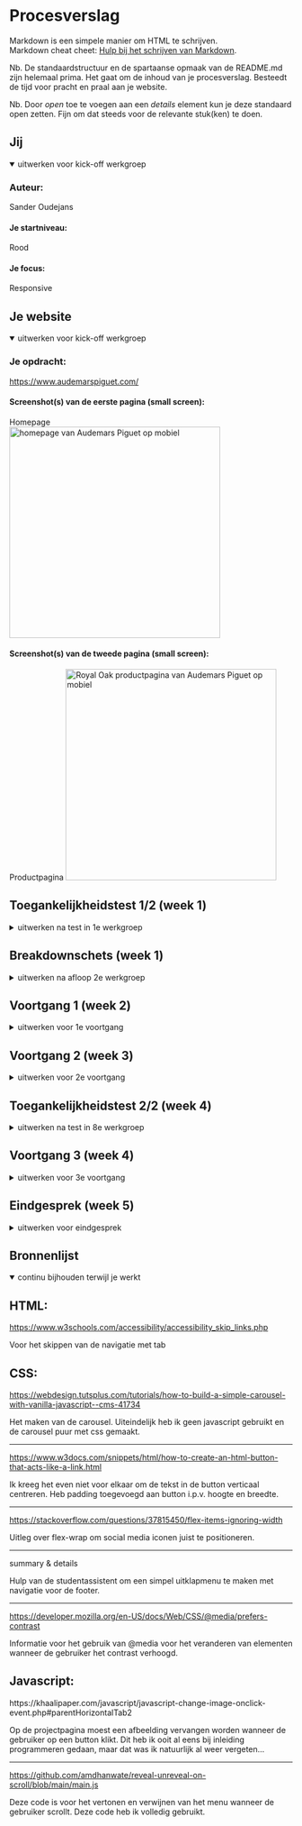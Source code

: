 # Procesverslag

Markdown is een simpele manier om HTML te schrijven.  
Markdown cheat cheet: [Hulp bij het schrijven van Markdown](https://github.com/adam-p/markdown-here/wiki/Markdown-Cheatsheet).

Nb. De standaardstructuur en de spartaanse opmaak van de README.md zijn helemaal prima. Het gaat om de inhoud van je procesverslag. Besteedt de tijd voor pracht en praal aan je website.

Nb. Door _open_ toe te voegen aan een _details_ element kun je deze standaard open zetten. Fijn om dat steeds voor de relevante stuk(ken) te doen.

## Jij

<details open>
  <summary>uitwerken voor kick-off werkgroep</summary>

### Auteur:

Sander Oudejans

#### Je startniveau:

Rood

#### Je focus:

Responsive

</details>

## Je website

<details open>
  <summary>uitwerken voor kick-off werkgroep</summary>

### Je opdracht:

https://www.audemarspiguet.com/

#### Screenshot(s) van de eerste pagina (small screen):

Homepage  
 <img src="readme-images/kickoff-1.png" width="375px" alt="homepage van Audemars Piguet op mobiel">

#### Screenshot(s) van de tweede pagina (small screen):

Productpagina
<img src="readme-images/kickoff-2.png" width="375px" alt="Royal Oak productpagina van Audemars Piguet op mobiel">

</details>

## Toegankelijkheidstest 1/2 (week 1)

<details>
  <summary>uitwerken na test in 1e werkgroep</summary>

### Bevindingen

-   Screen reader is langzaam in gebruik.
-   Veel websites werken niet goed met een screen reader.
-   Screen reader instellen was even lastig.
-   De website die ik namaak heeft de optie om het menu over te slaan.
-   De screenreader leest koppen en broodtekst niet op.

#### Screenreader

De screenreader is in gebruik niet lekker. Doordat je niks ziet is het lastig te bepalen waar de screenreader is. De screenreader leest niet alles op.

Dit kan je oplossen door elementen de juiste naamgeving te geeven en images en alt tekst aan toe te voegen.

#### Muis en Toetsenbord

Niet uitgevoerd

#### Motoriek (shocks, elastiekjes)

Niet uitgevoerd

#### Visueel (brillen, contrast, kleurenblind, dark/light).

Niet uitgevoerd

</details>

## Breakdownschets (week 1)

<details>
  <summary>uitwerken na afloop 2e werkgroep</summary>

### de hele pagina:

  <img src="readme-images/breakdown-schets.jpg" width="375px" alt="breakdown van de hele pagina">
</details>

## Voortgang 1 (week 2)

<details>
  <summary>uitwerken voor 1e voortgang</summary>

### Stand van zaken

Het namaken van de mobiele versie van de website is tijdrovend, maar lukt uiteindelijk wel. Het menu en de carousel waren twee dingen die lastig waren, omdat ik hier een javascript oplossing voor moest vinden.

Uiteindelijk heb ik de carousel zonder js gemaakt. De hele homepage is op mobiel af (op een paar kleine dingen van het menu na).

### Agenda voor meeting

samen met je groepje opstellen

| student 1   | student 2          | student 3    | student 4        |
| ----------- | ------------------ | ------------ | ---------------- |
| Hoe maak je | en dit             | en ik dit    | en dan ik dat    |
| responsive? | dit als er tijd is | nog een punt | dit wil ik zeker |
|             | ...                | ...          | ...              |

### Verslag van meeting

hier na afloop snel de uitkomsten van de meeting vastleggen

-   Ik moet vooral werken aan het maken van de tweede pagina. Verder gaat alles eigenlijk goed!

</details>

## Voortgang 2 (week 3)

<details>
  <summary>uitwerken voor 2e voortgang</summary>

### Stand van zaken

hier dit ging goed & dit was lastig (neem ook screenshots op van delen van je website en code)

### Agenda voor meeting

samen met je groepje opstellen

| student 1      | student 2          | student 3    | student 4        |
| -------------- | ------------------ | ------------ | ---------------- |
| dit bespreken  | en dit             | en ik dit    | en dan ik dat    |
| en dat ook nog | dit als er tijd is | nog een punt | dit wil ik zeker |
| ...            | ...                | ...          | ...              |

### Verslag van meeting

hier na afloop snel de uitkomsten van de meeting vastleggen

-   Ik moet de laatste puntjes op de i zetten. In het menu moet ik nog wat iconen plaatsen, semantisch correct maken en de website op HTML en CSS valideren.

</details>

## Toegankelijkheidstest 2/2 (week 4)

<details>
  <summary>uitwerken na test in 8e werkgroep</summary>

### Bevindingen

Lijst met je bevindingen die in de test naar voren kwamen (geef ook aan wat er verbeterd is):

#### Screenreader

De screenreader werkt op zowel het origineel als mijn pagina hetzelfde. Alleen mijn menu begint eerst terwijl deze nog niet open is. Het werken met een screenreader is niet fijn, vooral doordat je heel veel linkjes op de pagina hebt. Ik merk wel dat de screenreader alleen links voorleest.

Ik maak gebruik van semantisch correcte code waardoor de screenreader weet wat een element is.

Dit kan ik oplossen door tabindex nog toe te voegen.

#### Muis en Toetsenbord

Met toetsenbord en muis is de pagina goed te bezoeken.

#### Motoriek (shocks, elastiekjes)

Elektrische simulator: Het kost meer moeite om door de pagina te navigeren. Ook had ik een moment waarbij ik iets aanklikte wat ik niet wilde. Vooral op stand 1 was het effect het ergste.

#### Visueel (brillen, contrast, kleurenblind, dark/light).

Peripheral field loss: Met deze bril kan je nog steeds de website zien, maar het is lastig als je je hoofd stil houd.

Low contrast: Door het hoge contrast op mijn website (wit op zwart) is de content nog goed te zien. Alles heeft wel een soort gloed eromheen.

Combined loss / diabetic eye disease: Met deze bril is prima te kijken, alleen de dunne lijstjes zijn niet zo goed te zien.

Blur / glare: Je kan tekst op de pagina niet lezen, omdat het te klein is. Alles ziet dubbel.

Color (geel): Het is alsof je door een zonnebril kijkt. De pagina is prima te bekijken.

Hemifield loss: Door mijn rechteroog zie ik niks, maar met mijn linkeroog wel. Het lijkt alsof mijn hersenen de zwarte blokken weghalen waardoor ik geen last heb van deze 'beperking'.

Central field loss: Als je recht naar voren kijkt, zie je minder goed. Vooral tekst is lastig leesbaar. Je kan je hoofd draaien.

OPLOSSING:
Het contrast van kleine elementen kunnen verhogen zal al helpen om alle elementen zichtbaar te maken. Het lettertype vergroten zou ook een goede optie zijn.

#### Aandacht en concentratie

Met de ballon is het navigeren het lastigste van alle toegankelijksheidstesten. Ik kwam het moeilijkste door mijn pagina heen.

Ik kan nog een aanpassing maken in de witruimte van mijn pagina.

</details>

## Voortgang 3 (week 4)

<details>
  <summary>uitwerken voor 3e voortgang</summary>

### Stand van zaken

hier dit ging goed & dit was lastig (neem ook screenshots op van delen van je website en code)

### Agenda voor meeting

samen met je groepje opstellen

| student 1      | student 2          | student 3    | student 4        |
| -------------- | ------------------ | ------------ | ---------------- |
| dit bespreken  | en dit             | en ik dit    | en dan ik dat    |
| en dat ook nog | dit als er tijd is | nog een punt | dit wil ik zeker |
| ...            | ...                | ...          | ...              |

### Verslag van meeting

hier na afloop snel de uitkomsten van de meeting vastleggen

-   punt 1
-   punt 2
-   nog een punt
-   ...

</details>

## Eindgesprek (week 5)

<details>
  <summary>uitwerken voor eindgesprek</summary>

### Je uitkomst - karakteristiek screenshots:

  <img src="readme-images/dummy-plaatje.jpg" width="375px" alt="uitomst opdracht 1">

### Dit ging goed/Heb ik geleerd:

Korte omschrijving met plaatjes

  <img src="readme-images/dummy-plaatje.jpg" width="375px" alt="top">

### Dit was lastig/Is niet gelukt:

Korte omschrijving met plaatjes

  <img src="readme-images/dummy-plaatje.jpg" width="375px" alt="bummer">
</details>

## Bronnenlijst

<details open>
  <summary>continu bijhouden terwijl je werkt</summary>

<h2>HTML:</h2>

https://www.w3schools.com/accessibility/accessibility_skip_links.php

Voor het skippen van de navigatie met tab

<h2>CSS:</h2>

https://webdesign.tutsplus.com/tutorials/how-to-build-a-simple-carousel-with-vanilla-javascript--cms-41734

Het maken van de carousel. Uiteindelijk heb ik geen javascript gebruikt en de carousel puur met css gemaakt.

<hr>

https://www.w3docs.com/snippets/html/how-to-create-an-html-button-that-acts-like-a-link.html

Ik kreeg het even niet voor elkaar om de tekst in de button verticaal centreren. Heb padding toegevoegd aan button i.p.v. hoogte en breedte.

<hr>

https://stackoverflow.com/questions/37815450/flex-items-ignoring-width

Uitleg over flex-wrap om social media iconen juist te positioneren.

<hr>

summary & details

Hulp van de studentassistent om een simpel uitklapmenu te maken met navigatie voor de footer.

<hr>

https://developer.mozilla.org/en-US/docs/Web/CSS/@media/prefers-contrast

Informatie voor het gebruik van @media voor het veranderen van elementen wanneer de gebruiker het contrast verhoogd.

<h2>Javascript:</h2>
https://khaalipaper.com/javascript/javascript-change-image-onclick-event.php#parentHorizontalTab2

Op de projectpagina moest een afbeelding vervangen worden wanneer de gebruiker op een button klikt. Dit heb ik ooit al eens bij inleiding programmeren gedaan, maar dat was ik natuurlijk al weer vergeten...

<hr>

https://github.com/amdhanwate/reveal-unreveal-on-scroll/blob/main/main.js

Deze code is voor het vertonen en verwijnen van het menu wanneer de gebruiker scrollt. Deze code heb ik volledig gebruikt.

</details>
